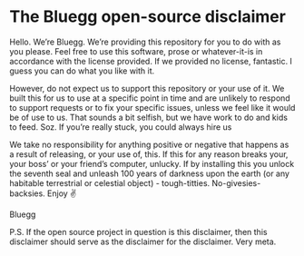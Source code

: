 
# The Bluegg open-source disclaimer

Hello. We’re Bluegg. We’re providing this repository for you to do with as you please. Feel free to use this software, prose or whatever-it-is in accordance with the license provided. If we provided no license, fantastic. I guess you can do what you like with it.

However, do not expect us to support this repository or your use of it. We built this for us to use at a specific point in time and are unlikely to respond to support requests or to fix your specific issues, unless we feel like it would be of use to us. That sounds a bit selfish, but we have work to do and kids to feed. Soz. If you’re really stuck, you could always hire us

We take no responsibility for anything positive or negative that happens as a result of releasing, or your use of, this. If this for any reason breaks your, your boss’ or your friend’s computer, unlucky. If by installing this you unlock the seventh seal and unleash 100 years of darkness upon the earth (or any habitable terrestrial or celestial object) - tough-titties. No-givesies-backsies.
Enjoy :v:

Bluegg

P.S. If the open source project in question is this disclaimer, then this disclaimer should serve as the disclaimer for the disclaimer. Very meta.
